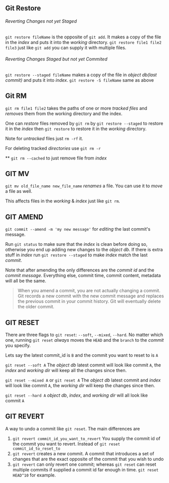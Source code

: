 ## Git Restore
###### Reverting Changes not yet Staged
`git restore fileName` is the opposite of `git add`. It makes a copy of the file in the *index* and puts it into the *working* directory.
`git restore file1 file2 file3` just like `git add` you can supply it with multiple files.
###### Reverting Changes Staged but not yet Commited
`git restore --staged fileName` makes a copy of the file in *object db(last commit)* and puts it into *index*.
`git restore -S fileName` same as above

## Git RM
`git rm file1 file2` takes the paths of one or more *tracked files* and *removes* them from the working directory and the index.

One can *restore* files removed by `git rm` by `git restore --staged` to restore it in the *index* then `git restore` to restore it in the *working* directory.

Note for *untracked* files just `rm -rf` it.

For deleting tracked *directories* use `git rm -r` 

\*\* `git rm --cached` to just remove file from *index*

## GIT MV
`git mv old_file_name new_file_name` *renames* a file. You can use it to *move* a file as well.

This affects files in the *working* & *index* just like `git rm`.

## GIT AMEND
`git commit --amend -m 'my new message'` for *editing* the last commit's message.

Run `git status` to make sure that the *index* is clean before doing so, otherwise you end up adding new changes to the *object db*. If there is extra stuff in *index* run `git restore --staged` to make *index* match the last *commit*.

Note that after amending the only differences are the *commit id* and the *commit message*. Everything else, commit time, commit content, metadata will all be the same.

> When you amend a commit, you are not actually changing a commit. Git records a new commit with the new commit message and replaces the previous commit in your commit history. Git will eventually delete the older commit.

## GIT RESET
There are three flags to `git reset`: `--soft`, `--mixed`, `--hard`. No matter which one, running `git reset` *always* moves the `HEAD` and the `branch` to the *commit* you specify.

Lets say the latest commit_id is `B` and the commit you want to reset to is `A`

`git reset --soft A` The *object db* latest commit will look like commit `A`, the *index* and *working dir* will keep all the changes since then.

`git reset --mixed A` or `git reset A` The *object db* latest commit and *index* will look like commit `A`, the *working dir* will keep the changes since then.

`git reset --hard A` *object db*, *index*, and *working dir* will all look like commit `A`

## GIT REVERT
A way to undo a commit like `git reset`. The main differences are 
1. `git revert commit_id_you_want_to_revert` You supply the commit id of the commit you want to revert. Instead of `git reset commit_id_to_reset_to`
2. `git revert` creates a new commit. A commit that introduces a set of changes that are the exact opposite of the commit that you wish to undo
3. `git revert` can only revert one commit; whereas `git reset` can reset multiple commits if supplied a commit id far enough in time. `git reset HEAD^10` for example.



